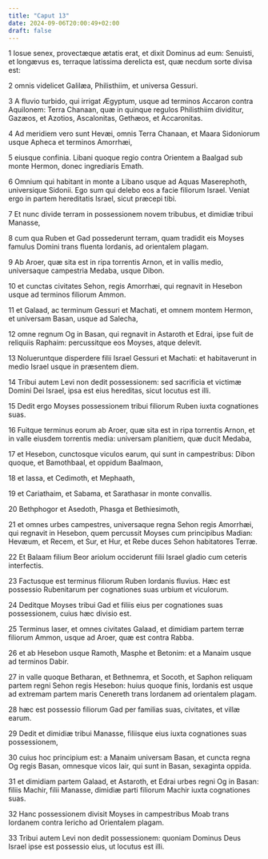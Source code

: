 ```yaml
---
title: "Caput 13"
date: 2024-09-06T20:00:49+02:00
draft: false
---
```



1 Iosue senex, provectæque ætatis erat, et dixit Dominus ad eum: Senuisti, et longævus es, terraque latissima derelicta est, quæ necdum sorte divisa est:

2 omnis videlicet Galilæa, Philisthiim, et universa Gessuri.

3 A fluvio turbido, qui irrigat Ægyptum, usque ad terminos Accaron contra Aquilonem: Terra Chanaan, quæ in quinque regulos Philisthiim dividitur, Gazæos, et Azotios, Ascalonitas, Gethæos, et Accaronitas.

4 Ad meridiem vero sunt Hevæi, omnis Terra Chanaan, et Maara Sidoniorum usque Apheca et terminos Amorrhæi,

5 eiusque confinia. Libani quoque regio contra Orientem a Baalgad sub monte Hermon, donec ingrediaris Emath.

6 Omnium qui habitant in monte a Libano usque ad Aquas Maserephoth, universique Sidonii. Ego sum qui delebo eos a facie filiorum Israel. Veniat ergo in partem hereditatis Israel, sicut præcepi tibi.

7 Et nunc divide terram in possessionem novem tribubus, et dimidiæ tribui Manasse,

8 cum qua Ruben et Gad possederunt terram, quam tradidit eis Moyses famulus Domini trans fluenta Iordanis, ad orientalem plagam.

9 Ab Aroer, quæ sita est in ripa torrentis Arnon, et in vallis medio, universaque campestria Medaba, usque Dibon.

10 et cunctas civitates Sehon, regis Amorrhæi, qui regnavit in Hesebon usque ad terminos filiorum Ammon.

11 et Galaad, ac terminum Gessuri et Machati, et omnem montem Hermon, et universam Basan, usque ad Salecha,

12 omne regnum Og in Basan, qui regnavit in Astaroth et Edrai, ipse fuit de reliquiis Raphaim: percussitque eos Moyses, atque delevit.

13 Nolueruntque disperdere filii Israel Gessuri et Machati: et habitaverunt in medio Israel usque in præsentem diem.

14 Tribui autem Levi non dedit possessionem: sed sacrificia et victimæ Domini Dei Israel, ipsa est eius hereditas, sicut locutus est illi.

15 Dedit ergo Moyses possessionem tribui filiorum Ruben iuxta cognationes suas.

16 Fuitque terminus eorum ab Aroer, quæ sita est in ripa torrentis Arnon, et in valle eiusdem torrentis media: universam planitiem, quæ ducit Medaba,

17 et Hesebon, cunctosque viculos earum, qui sunt in campestribus: Dibon quoque, et Bamothbaal, et oppidum Baalmaon,

18 et Iassa, et Cedimoth, et Mephaath,

19 et Cariathaim, et Sabama, et Sarathasar in monte convallis.

20 Bethphogor et Asedoth, Phasga et Bethiesimoth,

21 et omnes urbes campestres, universaque regna Sehon regis Amorrhæi, qui regnavit in Hesebon, quem percussit Moyses cum principibus Madian: Hevæum, et Recem, et Sur, et Hur, et Rebe duces Sehon habitatores Terræ.

22 Et Balaam filium Beor ariolum occiderunt filii Israel gladio cum ceteris interfectis.

23 Factusque est terminus filiorum Ruben Iordanis fluvius. Hæc est possessio Rubenitarum per cognationes suas urbium et viculorum.

24 Deditque Moyses tribui Gad et filiis eius per cognationes suas possessionem, cuius hæc divisio est.

25 Terminus Iaser, et omnes civitates Galaad, et dimidiam partem terræ filiorum Ammon, usque ad Aroer, quæ est contra Rabba.

26 et ab Hesebon usque Ramoth, Masphe et Betonim: et a Manaim usque ad terminos Dabir.

27 in valle quoque Betharan, et Bethnemra, et Socoth, et Saphon reliquam partem regni Sehon regis Hesebon: huius quoque finis, Iordanis est usque ad extremam partem maris Cenereth trans Iordanem ad orientalem plagam.

28 hæc est possessio filiorum Gad per familias suas, civitates, et villæ earum.

29 Dedit et dimidiæ tribui Manasse, filiisque eius iuxta cognationes suas possessionem,

30 cuius hoc principium est: a Manaim universam Basan, et cuncta regna Og regis Basan, omnesque vicos Iair, qui sunt in Basan, sexaginta oppida.

31 et dimidiam partem Galaad, et Astaroth, et Edrai urbes regni Og in Basan: filiis Machir, filii Manasse, dimidiæ parti filiorum Machir iuxta cognationes suas.

32 Hanc possessionem divisit Moyses in campestribus Moab trans Iordanem contra Iericho ad Orientalem plagam.

33 Tribui autem Levi non dedit possessionem: quoniam Dominus Deus Israel ipse est possessio eius, ut locutus est illi.

